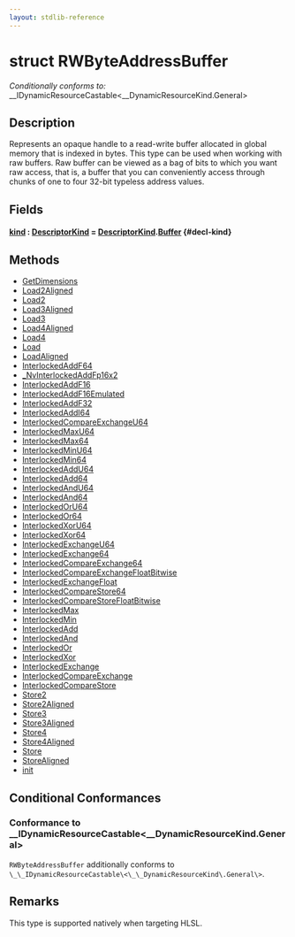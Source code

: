 ```yaml
---
layout: stdlib-reference
---
```


# struct RWByteAddressBuffer

*Conditionally conforms to:* \_\_IDynamicResourceCastable\<\_\_DynamicResourceKind\.General\>

## Description

Represents an opaque handle to a read-write buffer allocated in global memory that is indexed in bytes.
This type can be used when working with raw buffers. Raw buffer can be viewed as a bag of bits to
which you want raw access, that is, a buffer that you can conveniently access through chunks of one to
four 32-bit typeless address values.

## Fields

#### [kind](/stdlib-reference/types/rwbyteaddressbuffer-0126d/kind) : [DescriptorKind](/stdlib-reference/types/descriptorkind-0a/index) = [DescriptorKind](/stdlib-reference/types/descriptorkind-0a/index)\.[Buffer](/stdlib-reference/types/descriptorkind-0a/index#decl-Buffer) {#decl-kind}

## Methods

* [GetDimensions](/stdlib-reference/types/rwbyteaddressbuffer-0126d/getdimensions-03)
* [Load2Aligned](/stdlib-reference/types/rwbyteaddressbuffer-0126d/load2aligned-05)
* [Load2](/stdlib-reference/types/rwbyteaddressbuffer-0126d/load2-0)
* [Load3Aligned](/stdlib-reference/types/rwbyteaddressbuffer-0126d/load3aligned-05)
* [Load3](/stdlib-reference/types/rwbyteaddressbuffer-0126d/load3-0)
* [Load4Aligned](/stdlib-reference/types/rwbyteaddressbuffer-0126d/load4aligned-05)
* [Load4](/stdlib-reference/types/rwbyteaddressbuffer-0126d/load4-0)
* [Load](/stdlib-reference/types/rwbyteaddressbuffer-0126d/load-0)
* [LoadAligned](/stdlib-reference/types/rwbyteaddressbuffer-0126d/loadaligned-04)
* [InterlockedAddF64](/stdlib-reference/types/rwbyteaddressbuffer-0126d/interlockedaddf64-0be)
* [\_NvInterlockedAddFp16x2](/stdlib-reference/types/rwbyteaddressbuffer-0126d/0nvinterlockedaddfp16x2-013eh)
* [InterlockedAddF16](/stdlib-reference/types/rwbyteaddressbuffer-0126d/interlockedaddf16-0be)
* [InterlockedAddF16Emulated](/stdlib-reference/types/rwbyteaddressbuffer-0126d/interlockedaddf16emulated-0beh)
* [InterlockedAddF32](/stdlib-reference/types/rwbyteaddressbuffer-0126d/interlockedaddf32-0be)
* [InterlockedAddI64](/stdlib-reference/types/rwbyteaddressbuffer-0126d/interlockedaddi64-0be)
* [InterlockedCompareExchangeU64](/stdlib-reference/types/rwbyteaddressbuffer-0126d/interlockedcompareexchangeu64-0biq)
* [InterlockedMaxU64](/stdlib-reference/types/rwbyteaddressbuffer-0126d/interlockedmaxu64-0be)
* [InterlockedMax64](/stdlib-reference/types/rwbyteaddressbuffer-0126d/interlockedmax64-0b)
* [InterlockedMinU64](/stdlib-reference/types/rwbyteaddressbuffer-0126d/interlockedminu64-0be)
* [InterlockedMin64](/stdlib-reference/types/rwbyteaddressbuffer-0126d/interlockedmin64-0b)
* [InterlockedAddU64](/stdlib-reference/types/rwbyteaddressbuffer-0126d/interlockedaddu64-0be)
* [InterlockedAdd64](/stdlib-reference/types/rwbyteaddressbuffer-0126d/interlockedadd64-0b)
* [InterlockedAndU64](/stdlib-reference/types/rwbyteaddressbuffer-0126d/interlockedandu64-0be)
* [InterlockedAnd64](/stdlib-reference/types/rwbyteaddressbuffer-0126d/interlockedand64-0b)
* [InterlockedOrU64](/stdlib-reference/types/rwbyteaddressbuffer-0126d/interlockedoru64-0bd)
* [InterlockedOr64](/stdlib-reference/types/rwbyteaddressbuffer-0126d/interlockedor64-0b)
* [InterlockedXorU64](/stdlib-reference/types/rwbyteaddressbuffer-0126d/interlockedxoru64-0be)
* [InterlockedXor64](/stdlib-reference/types/rwbyteaddressbuffer-0126d/interlockedxor64-0b)
* [InterlockedExchangeU64](/stdlib-reference/types/rwbyteaddressbuffer-0126d/interlockedexchangeu64-0bj)
* [InterlockedExchange64](/stdlib-reference/types/rwbyteaddressbuffer-0126d/interlockedexchange64-0b)
* [InterlockedCompareExchange64](/stdlib-reference/types/rwbyteaddressbuffer-0126d/interlockedcompareexchange64-0bi)
* [InterlockedCompareExchangeFloatBitwise](/stdlib-reference/types/rwbyteaddressbuffer-0126d/interlockedcompareexchangefloatbitwise-0biqv)
* [InterlockedExchangeFloat](/stdlib-reference/types/rwbyteaddressbuffer-0126d/interlockedexchangefloat-0bj)
* [InterlockedCompareStore64](/stdlib-reference/types/rwbyteaddressbuffer-0126d/interlockedcomparestore64-0bi)
* [InterlockedCompareStoreFloatBitwise](/stdlib-reference/types/rwbyteaddressbuffer-0126d/interlockedcomparestorefloatbitwise-0bins)
* [InterlockedMax](/stdlib-reference/types/rwbyteaddressbuffer-0126d/interlockedmax-0b)
* [InterlockedMin](/stdlib-reference/types/rwbyteaddressbuffer-0126d/interlockedmin-0b)
* [InterlockedAdd](/stdlib-reference/types/rwbyteaddressbuffer-0126d/interlockedadd-0b)
* [InterlockedAnd](/stdlib-reference/types/rwbyteaddressbuffer-0126d/interlockedand-0b)
* [InterlockedOr](/stdlib-reference/types/rwbyteaddressbuffer-0126d/interlockedor-0b)
* [InterlockedXor](/stdlib-reference/types/rwbyteaddressbuffer-0126d/interlockedxor-0b)
* [InterlockedExchange](/stdlib-reference/types/rwbyteaddressbuffer-0126d/interlockedexchange-0b)
* [InterlockedCompareExchange](/stdlib-reference/types/rwbyteaddressbuffer-0126d/interlockedcompareexchange-0bi)
* [InterlockedCompareStore](/stdlib-reference/types/rwbyteaddressbuffer-0126d/interlockedcomparestore-0bi)
* [Store2](/stdlib-reference/types/rwbyteaddressbuffer-0126d/store2-0)
* [Store2Aligned](/stdlib-reference/types/rwbyteaddressbuffer-0126d/store2aligned-06)
* [Store3](/stdlib-reference/types/rwbyteaddressbuffer-0126d/store3-0)
* [Store3Aligned](/stdlib-reference/types/rwbyteaddressbuffer-0126d/store3aligned-06)
* [Store4](/stdlib-reference/types/rwbyteaddressbuffer-0126d/store4-0)
* [Store4Aligned](/stdlib-reference/types/rwbyteaddressbuffer-0126d/store4aligned-06)
* [Store](/stdlib-reference/types/rwbyteaddressbuffer-0126d/store-0)
* [StoreAligned](/stdlib-reference/types/rwbyteaddressbuffer-0126d/storealigned-05)
* [init](/stdlib-reference/types/rwbyteaddressbuffer-0126d/init)

## Conditional Conformances

### Conformance to \_\_IDynamicResourceCastable\<\_\_DynamicResourceKind\.General\>
`RWByteAddressBuffer` additionally conforms to `\_\_IDynamicResourceCastable\<\_\_DynamicResourceKind\.General\>`.
## Remarks


This type is supported natively when targeting HLSL.



